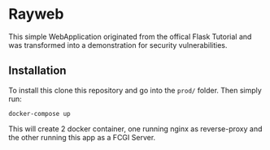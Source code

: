# Rayweb

This simple WebApplication originated from the offical Flask Tutorial and was transformed into a demonstration for security vulnerabilities.

## Installation

To install this clone this repository and go into the `prod/` folder. Then simply run:

```text
docker-compose up
```

This will create 2 docker container, one running nginx as reverse-proxy and the other running this app as a FCGI Server.
